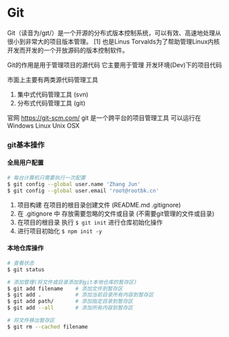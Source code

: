 # Git
Git（读音为/gɪt/）是一个开源的分布式版本控制系统，可以有效、高速地处理从很小到非常大的项目版本管理。 [1]  也是Linus Torvalds为了帮助管理Linux内核开发而开发的一个开放源码的版本控制软件。

Git的作用是用于管理项目的源代码 
它主要用于管理 开发环境(Dev)下的项目代码

市面上主要有两类源代码管理工具
1. 集中式代码管理工具 (svn)
2. 分布式代码管理工具 (git)

官网
https://git-scm.com/
git 是一个跨平台的项目管理工具 可以运行在 Windows Linux Unix OSX

### git基本操作
#### 全局用户配置
```bash
# 每台计算机只需要执行一次配置
$ git config --global user.name 'Zhang Jun'
$ git config --global user.email 'root@rootbk.cn'
```

1. 项目构建 在项目的根目录创建文件 (README.md      .gitignore)
2. 在 .gitignore 中 存放需要忽略的文件或目录 (不需要git管理的文件或目录)
3. 在项目的根目录 执行 `$ git init` 进行仓库初始化操作
4. 进行项目初始化 `$ npm init -y`


#### 本地仓库操作
```bash
# 查看状态
$ git status

# 添加管理(将文件或目录添加到git本地仓库的暂存区)
$ git add filename    # 添加文件到暂存区
$ git add .           # 添加当前目录所有内容到暂存区
$ git add path/       # 添加指定目录到暂存区
$ git add --all       # 添加所有内容到暂存区

# 将文件移出暂存区
$ git rm --cached filename
```
